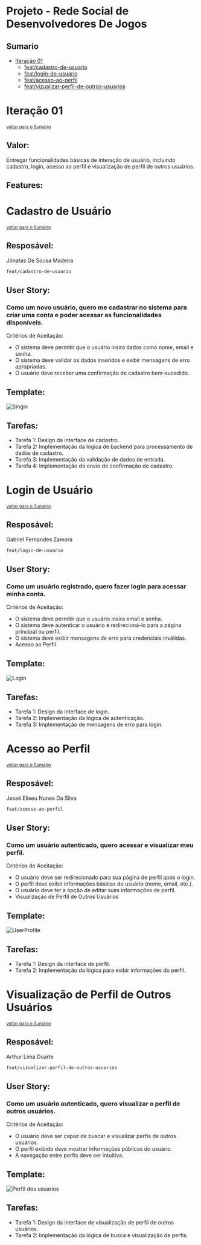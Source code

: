 ﻿# Projeto - Rede Social de Desenvolvedores De Jogos

## Sumario

- [Iteração 01](#Iteração-01)
  - [feat/cadastro-de-usuario](#Cadastro-de-Usuário)
  - [feat/login-de-usuario](#Login-de-Usuário)
  - [feat/acesso-ao-perfil](#Acesso-ao-Perfil)
  - [feat/vizualizar-perfil-de-outros-usuarios](#Visualização-de-Perfil-de-Outros-Usuários)

# Iteração 01
<small>[voltar para o Sumário](#sumario)</small><br>

## Valor: 
Entregar funcionalidades básicas de interação de usuário, incluindo cadastro, login, acesso ao perfil e visualização de perfil de outros usuários.

## Features:

# Cadastro de Usuário
<small>[voltar para o Sumário](#sumario)</small><br>


## Resposável:
Jônatas De Sousa Madeira

```bash
feat/cadastro-de-usuario
```

## User Story:

### Como um novo usuário, quero me cadastrar no sistema para criar uma conta e poder acessar as funcionalidades disponíveis.

Critérios de Aceitação:
- O sistema deve permitir que o usuário insira dados como nome, email e senha.
- O sistema deve validar os dados inseridos e exibir mensagens de erro apropriadas.
- O usuário deve receber uma confirmação de cadastro bem-sucedido.

## Template:

![Singin](https://github.com/user-attachments/assets/a75e88b4-7413-4a30-a021-f71a2ac02ec4)

## Tarefas:

- Tarefa 1: Design da interface de cadastro.
- Tarefa 2: Implementação da lógica de backend para processamento de dados de cadastro.
- Tarefa 3: Implementação da validação de dados de entrada.
- Tarefa 4: Implementação do envio de confirmação de cadastro.

# Login de Usuário
<small>[voltar para o Sumário](#sumario)</small><br>

## Resposável:
Gabriel Fernandes Zamora

```bash
feat/login-de-usuario
```

## User Story:

### Como um usuário registrado, quero fazer login para acessar minha conta.

Critérios de Aceitação:
- O sistema deve permitir que o usuário insira email e senha.
- O sistema deve autenticar o usuário e redirecioná-lo para a página principal ou perfil.
- O sistema deve exibir mensagens de erro para credenciais inválidas.
- Acesso ao Perfil

## Template:

![Login](https://github.com/user-attachments/assets/8c408522-d68f-411f-9814-91ed6aabea8e)

## Tarefas:

- Tarefa 1: Design da interface de login.
- Tarefa 2: Implementação da lógica de autenticação.
- Tarefa 3: Implementação de mensagens de erro para login.

# Acesso ao Perfil
<small>[voltar para o Sumário](#sumario)</small><br>

## Resposável:
Jessé Eliseu Nunes Da Silva

```bash
feat/acesso-ao-perfil
```

## User Story:

### Como um usuário autenticado, quero acessar e visualizar meu perfil.

Critérios de Aceitação:
- O usuário deve ser redirecionado para sua página de perfil após o login.
- O perfil deve exibir informações básicas do usuário (nome, email, etc.).
- O usuário deve ter a opção de editar suas informações de perfil.
- Visualização de Perfil de Outros Usuários

## Template:

![UserProfile](https://github.com/user-attachments/assets/3014d4ff-645b-4ae1-8114-a9f011623615)

## Tarefas:

- Tarefa 1: Design da interface de perfil.
- Tarefa 2: Implementação da lógica para exibir informações do perfil.

# Visualização de Perfil de Outros Usuários
<small>[voltar para o Sumário](#sumario)</small><br>

## Resposável:
Arthur Lima Duarte

```bash
feat/vizualizar-perfil-de-outros-usuarios
```

## User Story:

### Como um usuário autenticado, quero visualizar o perfil de outros usuários.

Critérios de Aceitação:
- O usuário deve ser capaz de buscar e visualizar perfis de outros usuários.
- O perfil exibido deve mostrar informações públicas do usuário.
- A navegação entre perfis deve ser intuitiva.

## Template:

![Perfil dos usuarios](https://github.com/user-attachments/assets/df1e91d1-0975-4662-867a-314e33bc7f6c)

## Tarefas:

- Tarefa 1: Design da interface de visualização de perfil de outros usuários.
- Tarefa 2: Implementação da lógica de busca e visualização de perfis.




